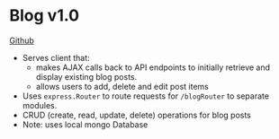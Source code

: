 # Blog v1.0

[Github](https://github.com/jtribulato/newblog) 

* Serves client that:
    + makes AJAX calls back to API endpoints to initially retrieve and display existing blog posts.
    + allows users to add, delete and edit post items
* Uses `express.Router` to route requests for `/blogRouter` to separate modules.
* CRUD (create, read, update, delete) operations for blog posts
* Note: uses local mongo Database 